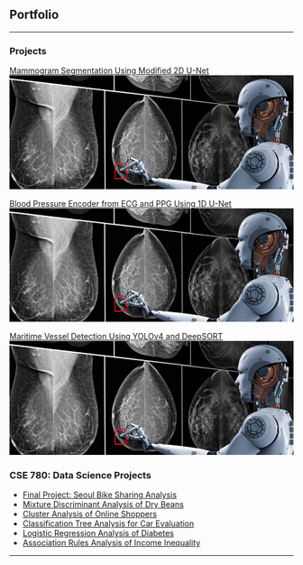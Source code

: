 ## Portfolio

---

### Projects 

[Mammogram Segmentation Using Modified 2D U-Net](/DDSM_Segmentation.html)
<img src="images/AI.png?raw=true"/>

[Blood Pressure Encoder from ECG and PPG Using 1D U-Net](/BPUnet.md)
<img src="images/AI.png?raw=true"/>

[Maritime Vessel Detection Using YOLOv4 and DeepSORT](/BoatID.md)
<img src="images/AI.png?raw=true"/>

<!---
---
[Project 2 Title](/pdf/sample_presentation.pdf)
<img src="images/dummy_thumbnail.jpg?raw=true"/>

---
[Project 3 Title](http://example.com/)
<img src="images/dummy_thumbnail.jpg?raw=true"/>

---

--->

### CSE 780: Data Science Projects

- [Final Project: Seoul Bike Sharing Analysis](/pdf/CSE780/CSE780_Final_Project.pdf)
- [Mixture Discriminant Analysis of Dry Beans](/pdf/CSE780/CSE780_Assignment_5.pdf)
- [Cluster Analysis of Online Shoppers](/pdf/CSE780/CSE780_Assignment_4.pdf)
- [Classification Tree Analysis for Car Evaluation](/pdf/CSE780/CSE780_Assignment_3.pdf)
- [Logistic Regression Analysis of Diabetes](/pdf/CSE780/CSE780_Assignment_2.pdf)
- [Association Rules Analysis of Income Inequality](/pdf/CSE780/CSE780_Assignment_1.pdf)

---
